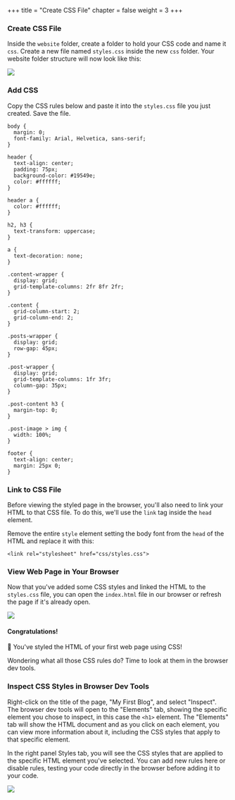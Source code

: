 +++
title = "Create CSS File"
chapter = false
weight = 3
+++

### Create CSS File

Inside the `website` folder, create a folder to hold your CSS code and name it `css`. Create a new file named `styles.css` inside the new `css` folder. Your website folder structure will now look like this:

![](/images/website-file-structure-css-step.png)

### Add CSS

Copy the CSS rules below and paste it into the `styles.css` file you just created. Save the file.

```
body {
  margin: 0;
  font-family: Arial, Helvetica, sans-serif;
}

header {
  text-align: center;
  padding: 75px;
  background-color: #19549e;
  color: #ffffff;
}

header a {
  color: #ffffff;
}

h2, h3 {
  text-transform: uppercase;
}

a {
  text-decoration: none;
}

.content-wrapper {
  display: grid;
  grid-template-columns: 2fr 8fr 2fr;
}

.content {
  grid-column-start: 2;
  grid-column-end: 2;
}

.posts-wrapper {
  display: grid;
  row-gap: 45px;
}

.post-wrapper {
  display: grid;
  grid-template-columns: 1fr 3fr;
  column-gap: 35px;
}

.post-content h3 {
  margin-top: 0;
}

.post-image > img {
  width: 100%;
}

footer {
  text-align: center;
  margin: 25px 0;
}
```

### Link to CSS File

Before viewing the styled page in the browser, you'll also need to link your HTML to that CSS file. To do this, we'll use the `link` tag inside the `head` element.

Remove the entire `style` element setting the body font from the `head` of the HTML and replace it with this:

```
<link rel="stylesheet" href="css/styles.css">
```

### View Web Page in Your Browser

Now that you've added some CSS styles and linked the HTML to the `styles.css` file, you can open the `index.html` file in our browser or refresh the page if it's already open.

![](/images/styled-with-css.png)

#### Congratulations!

🎉 You've styled the HTML of your first web page using CSS!

Wondering what all those CSS rules do? Time to look at them in the browser dev tools.

### Inspect CSS Styles in Browser Dev Tools

Right-click on the title of the page, "My First Blog", and select "Inspect". The browser dev tools will open to the "Elements" tab, showing the specific element you chose to inspect, in this case the `<h1>` element. The "Elements" tab will show the HTML document and as you click on each element, you can view more information about it, including the CSS styles that apply to that specific element.

In the right panel Styles tab, you will see the CSS styles that are applied to the specific HTML element you've selected. You can add new rules here or disable rules, testing your code directly in the browser before adding it to your code.

![](/images/styles-tab.png)